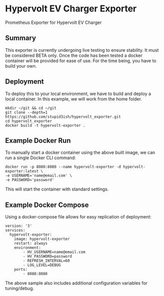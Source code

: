 # Hypervolt EV Charger Exporter
Prometheus Exporter for Hypervolt EV Charger

## Summary

This exporter is currently undergoing live testing to ensure stability. It must be considered BETA only.
Once the code has been tested a docker container will be provided for ease of use. For the time being, you have to build your own.

## Deployment

To deploy this to your local environment, we have to build and deploy a local container. In this example, we will work from the home folder.

```
mkdir ~/git && cd ~/git
git clone --depth=1 https://github.com/stupid3ish/hypervolt_exporter.git
cd hypervolt_exporter
docker build -t hypervolt-exporter .

```

## Example Docker Run

To manually start a docker container using the above built image, we can run a single Docker CLI command:

```
docker run -p 8080:8080 --name hypervolt-exporter -d hypervolt-exporter:latest \
-e USERNAME='name@email.com' \
-e PASSWORD='password'
```

This will start the container with standard settings.

## Example Docker Compose

Using a docker-compose file allows for easy replication of deployment:

```
version: '3'
services:
  hypervolt-exporter:
    image: hypervolt-exporter
    restart: always
    environment:
        - HV_USERNAME=name@email.com
        - HV_PASSWORD=password
        - REFRESH_INTERVAL=60
        - LOG_LEVEL=DEBUG
    ports:
        - 8080:8080
```

The above sample also includes additional configuration variables for tuning/debug.
